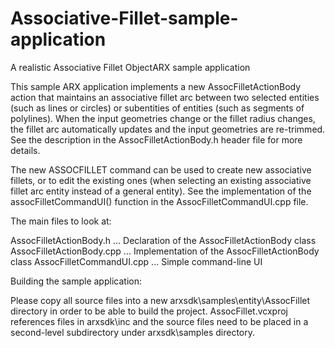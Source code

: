 Associative-Fillet-sample-application
=====================================

A realistic Associative Fillet ObjectARX sample application

This sample ARX application implements a new AssocFilletActionBody action 
that maintains an associative fillet arc between two selected entities (such 
as lines or circles) or subentities of entities (such as segments of polylines). 
When the input geometries change or the fillet radius changes, the fillet arc 
automatically updates and the input geometries are re-trimmed. 
See the description in the AssocFilletActionBody.h header file for more details.

The new ASSOCFILLET command can be used to create new associative fillets, or
to edit the existing ones (when selecting an existing associative fillet arc
entity instead of a general entity). See the implementation of the 
assocFilletCommandUI() function in the AssocFilletCommandUI.cpp file.

The main files to look at:

AssocFilletActionBody.h   ... Declaration    of the AssocFilletActionBody class
AssocFilletActionBody.cpp ... Implementation of the AssocFilletActionBody class
AssocFilletCommandUI.cpp  ... Simple command-line UI

Building the sample application:

Please copy all source files into a new arxsdk\samples\entity\AssocFillet 
directory in order to be able to build the project. AssocFillet.vcxproj references 
files in arxsdk\inc and the source files need to be placed in a second-level 
subdirectory under arxsdk\samples directory.
